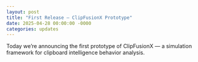 ```yaml
---
layout: post
title: "First Release — ClipFusionX Prototype"
date: 2025-04-28 00:00:00 -0000
categories: updates
---
```


Today we’re announcing the first prototype of ClipFusionX — a simulation framework for clipboard intelligence behavior analysis.
